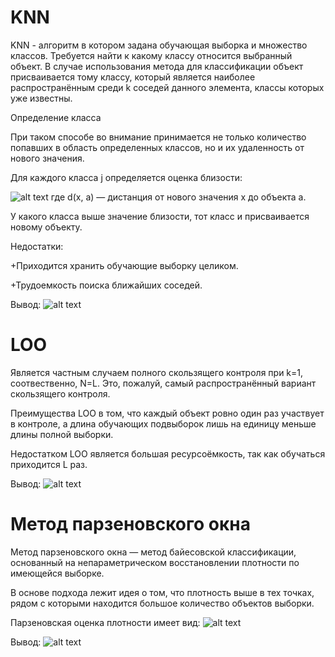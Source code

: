 # KNN
KNN - алгоритм в котором задана обучающая выборка и множество классов. Требуется найти к какому классу относится выбранный объект. В случае использования метода для классификации объект присваивается тому классу, который является наиболее распространённым среди k соседей данного элемента, классы которых уже известны.

Определение класса

При таком способе во внимание принимается не только количество попавших в область определенных классов, но и их удаленность от нового значения.

Для каждого класса j определяется оценка близости:

![alt text](https://wikimedia.org/api/rest_v1/media/math/render/svg/3ade505a0c21f3115a7af19d1bb8244f4a1b63d8) где d(x, a) — дистанция от нового значения x до объекта а.

У какого класса выше значение близости, тот класс и присваивается новому объекту.

Недостатки:

+Приходится хранить обучающие выборку целиком.

+Трудоемкость поиска ближайших соседей.

Вывод:
![alt text](https://i.screenshot.net/s/lq2yrtz)


# LOO

Является частным случаем полного скользящего контроля при k=1, соотвественно, N=L. Это, пожалуй, самый распространённый вариант скользящего контроля.

Преимущества LOO в том, что каждый объект ровно один раз участвует в контроле, а длина обучающих подвыборок лишь на единицу меньше длины полной выборки.

Недостатком LOO является большая ресурсоёмкость, так как обучаться приходится L раз. 

Вывод:
![alt text](https://i.screenshot.net/s/2xwy2b0)

# Метод парзеновского окна

Метод парзеновского окна — метод байесовской классификации, основанный на непараметрическом восстановлении плотности по имеющейся выборке.

В основе подхода лежит идея о том, что плотность выше в тех точках, рядом с которыми находится большое количество объектов выборки.

Парзеновская оценка плотности имеет вид:
![alt text](http://www.machinelearning.ru/mimetex/?p_{y,h}(x)%20=%20\frac{1}{l_y%20V(h)}%20\sum_{i=1}^l%20[y_i%20=%20y]%20K(\frac{\rho(x,%20x_i)}{h}))

Вывод:
![alt text](https://i.screenshot.net/s/nrlm9id)


